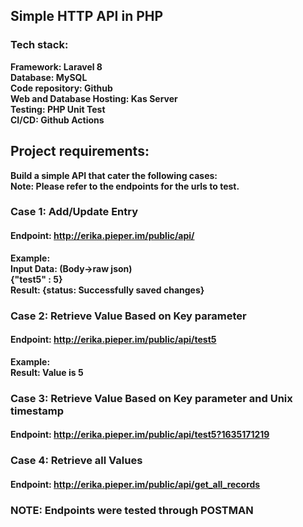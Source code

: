 ## Simple HTTP API in PHP 

### Tech stack:
<b>Framework: Laravel 8 <br>
<b>Database: MySQL <br>
<b>Code repository: Github <br>
<b>Web and Database Hosting: Kas Server <br>
<b>Testing: PHP Unit Test <br>
<b> CI/CD: Github Actions <br>

## Project requirements:
Build a simple API that cater the following cases:<br>
Note: Please refer to the endpoints for the urls to test. <br>
    
### Case 1: Add/Update Entry
#### Endpoint: http://erika.pieper.im/public/api/
Example:<br>
Input Data: (Body->raw json)<br>
{"test5" : 5}<br>
Result: {status: Successfully saved changes}<br>

### Case 2: Retrieve Value Based on Key parameter
#### Endpoint: http://erika.pieper.im/public/api/test5
Example: <br>
Result: Value is 5 <br>

### Case 3: Retrieve Value Based on Key parameter and Unix timestamp
#### Endpoint: http://erika.pieper.im/public/api/test5?1635171219

### Case 4: Retrieve all Values
#### Endpoint: http://erika.pieper.im/public/api/get_all_records
    
    
### NOTE: Endpoints were tested through POSTMAN


 
